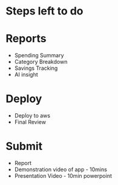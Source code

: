 # Steps left to do

# Reports 
* Spending Summary
* Category Breakdown
* Savings Tracking 
* AI insight

# Deploy
* Deploy to aws
* Final Review

# Submit
* Report
* Demonstration video of app - 10mins
* Presentation Video - 10min powerpoint